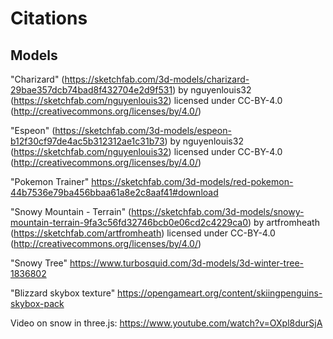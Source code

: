 # Citations

## Models
"Charizard" (https://sketchfab.com/3d-models/charizard-29bae357dcb74bad8f432704e2d9f531) by nguyenlouis32 (https://sketchfab.com/nguyenlouis32) licensed under CC-BY-4.0 (http://creativecommons.org/licenses/by/4.0/)

"Espeon" (https://sketchfab.com/3d-models/espeon-b12f30cf97de4ac5b312312ae1c31b73) by nguyenlouis32 (https://sketchfab.com/nguyenlouis32) licensed under CC-BY-4.0 (http://creativecommons.org/licenses/by/4.0/)

"Pokemon Trainer" https://sketchfab.com/3d-models/red-pokemon-44b7536e79ba456bbaa61a8e2c8aaf41#download

"Snowy Mountain - Terrain" (https://sketchfab.com/3d-models/snowy-mountain-terrain-9fa3c56fd32746bcb0e06cd2c4229ca0) by artfromheath (https://sketchfab.com/artfromheath) licensed under CC-BY-4.0 (http://creativecommons.org/licenses/by/4.0/)

"Snowy Tree" https://www.turbosquid.com/3d-models/3d-winter-tree-1836802

"Blizzard skybox texture" https://opengameart.org/content/skiingpenguins-skybox-pack

Video on snow in three.js: https://www.youtube.com/watch?v=OXpl8durSjA